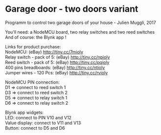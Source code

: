 # Garage door - two doors variant

Programm to control two garage doors of your house - Julien Muggli, 2017

You'll need: a NodeMCU board, two relay switches and two reed switches <br />
And of course: the Blynk app ! <br />

Links for product purchase: <br />
NodeMCU: (eBay) http://tiny.cc/7mioly <br />
Relay switch - pack of 5: (eBay) http://tiny.cc/npioly <br />
Reed switch - pack of 5: (eBay) http://tiny.cc/pqioly <br />
400 pins breadboards: (eBay) http://tiny.cc/ntioly <br />
Jumper wires - 120 Pcs: (eBay) http://tiny.cc/rvioly <br />

NodeMCU PIN connection: <br />
D1 => connect to reed switch 1 <br />
D3 => connect to reed switch 2 <br />
D5 => connect to relay switch 1 <br />
D6 => connect to relay switch 2 <br />

Blynk app widgets: <br />
LED: connect to PIN V10 and V12 <br />
Value display: connect to V11 and V13 <br />
Button: connect to D5 and D6 <br />